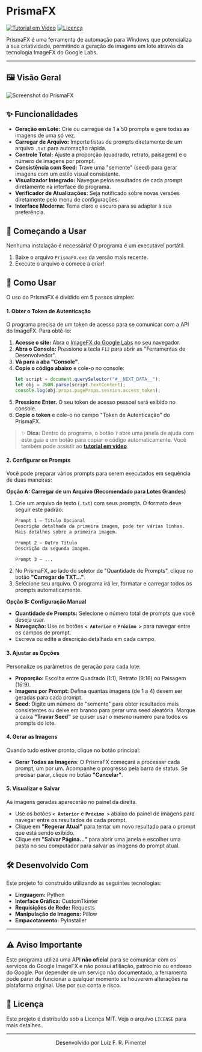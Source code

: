 # PrismaFX

[![Tutorial em Vídeo](https://img.shields.io/badge/Tutorial-YouTube-red)](https://www.youtube.com/watch?v=f_NrxFAwhZ0)
[![Licença](https://img.shields.io/badge/Licença-MIT-blue.svg)](https://github.com/KanekiZLF/PrismaFX---Gerador-ImageFX-em-Lote/blob/master/license.txt)

PrismaFX é uma ferramenta de automação para Windows que potencializa a sua criatividade, permitindo a geração de imagens em lote através da tecnologia ImageFX do Google Labs.

---

## 🖼️ Visão Geral

![Screenshot do PrismaFX](https://img001.prntscr.com/file/img001/QWSIDYRWQk-r5AyoV_ttMw.png)

## ✨ Funcionalidades

- **Geração em Lote:** Crie ou carregue de 1 a 50 prompts e gere todas as imagens de uma só vez.
- **Carregar de Arquivo:** Importe listas de prompts diretamente de um arquivo `.txt` para automação rápida.
- **Controle Total:** Ajuste a proporção (quadrado, retrato, paisagem) e o número de imagens por prompt.
- **Consistência com Seed:** Trave uma "semente" (seed) para gerar imagens com um estilo visual consistente.
- **Visualizador Integrado:** Navegue pelos resultados de cada prompt diretamente na interface do programa.
- **Verificador de Atualizações:** Seja notificado sobre novas versões diretamente pelo menu de configurações.
- **Interface Moderna:** Tema claro e escuro para se adaptar à sua preferência.

## 🚀 Começando a Usar

Nenhuma instalação é necessária! O programa é um executável portátil.

1.  Baixe o arquivo `PrismaFX.exe` da versão mais recente.
2.  Execute o arquivo e comece a criar!

## 📖 Como Usar

O uso do PrismaFX é dividido em 5 passos simples:

#### 1. Obter o Token de Autenticação

O programa precisa de um token de acesso para se comunicar com a API do ImageFX. Para obtê-lo:

1.  **Acesse o site:** Abra o [ImageFX do Google Labs](https://labs.google/fx/pt/tools/image-fx) no seu navegador.
2.  **Abra o Console:** Pressione a tecla `F12` para abrir as "Ferramentas de Desenvolvedor".
3.  **Vá para a aba "Console"**.
4.  **Copie o código abaixo** e cole-o no console:
    ```javascript
    let script = document.querySelector("#__NEXT_DATA__");
    let obj = JSON.parse(script.textContent);
    console.log(obj.props.pageProps.session.access_token);
    ```
5.  **Pressione Enter.** O seu token de acesso pessoal será exibido no console.
6.  **Copie o token** e cole-o no campo "Token de Autenticação" do PrismaFX.

> ✨ **Dica:** Dentro do programa, o botão **`?`** abre uma janela de ajuda com este guia e um botão para copiar o código automaticamente. Você também pode assistir ao **[tutorial em vídeo](https://www.youtube.com/watch?v=SEU_VIDEO_ID)**.

#### 2. Configurar os Prompts

Você pode preparar vários prompts para serem executados em sequência de duas maneiras:

**Opção A: Carregar de um Arquivo (Recomendado para Lotes Grandes)**

1.  Crie um arquivo de texto (`.txt`) com seus prompts. O formato deve seguir este padrão:
    ```txt
    Prompt 1 – Título Opcional
    Descrição detalhada da primeira imagem, pode ter várias linhas.
    Mais detalhes sobre a primeira imagem.

    Prompt 2 – Outro Título
    Descrição da segunda imagem.

    Prompt 3 – ...
    ```
2.  No PrismaFX, ao lado do seletor de "Quantidade de Prompts", clique no botão **"Carregar de TXT..."**.
3.  Selecione seu arquivo. O programa irá ler, formatar e carregar todos os prompts automaticamente.

**Opção B: Configuração Manual**

- **Quantidade de Prompts:** Selecione o número total de prompts que você deseja usar.
- **Navegação:** Use os botões **`< Anterior`** e **`Próximo >`** para navegar entre os campos de prompt.
- Escreva ou edite a descrição detalhada em cada campo.

#### 3. Ajustar as Opções

Personalize os parâmetros de geração para cada lote:

- **Proporção:** Escolha entre Quadrado (1:1), Retrato (9:16) ou Paisagem (16:9).
- **Imagens por Prompt:** Defina quantas imagens (de 1 a 4) devem ser geradas para cada prompt.
- **Seed:** Digite um número de "semente" para obter resultados mais consistentes ou deixe em branco para gerar uma seed aleatória. Marque a caixa **"Travar Seed"** se quiser usar o mesmo número para todos os prompts do lote.

#### 4. Gerar as Imagens

Quando tudo estiver pronto, clique no botão principal:

- **Gerar Todas as Imagens**: O PrismaFX começará a processar cada prompt, um por um. Acompanhe o progresso pela barra de status. Se precisar parar, clique no botão **"Cancelar"**.

#### 5. Visualizar e Salvar

As imagens geradas aparecerão no painel da direita.

- Use os botões **`< Anterior`** e **`Próximo >`** abaixo do painel de imagens para navegar entre os resultados de cada prompt.
- Clique em **"Regerar Atual"** para tentar um novo resultado para o prompt que está sendo exibido.
- Clique em **"Salvar Página..."** para abrir uma janela e escolher uma pasta no seu computador para salvar as imagens do prompt atual.

## 🛠️ Desenvolvido Com

Este projeto foi construído utilizando as seguintes tecnologias:

* **Linguagem:** Python
* **Interface Gráfica:** CustomTkinter
* **Requisições de Rede:** Requests
* **Manipulação de Imagens:** Pillow
* **Empacotamento:** PyInstaller

---

## ⚠️ Aviso Importante

Este programa utiliza uma API **não oficial** para se comunicar com os serviços do Google ImageFX e não possui afiliação, patrocínio ou endosso do Google. Por depender de um serviço não documentado, a ferramenta pode parar de funcionar a qualquer momento se houverem alterações na plataforma original. Use por sua conta e risco.

## 📜 Licença

Este projeto é distribuído sob a Licença MIT. Veja o arquivo `LICENSE` para mais detalhes.

---

<p align="center">
  Desenvolvido por Luiz F. R. Pimentel
</p>
